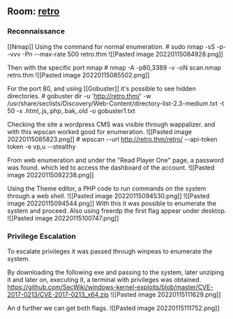  ## Room: [retro](https://tryhackme.com/room/retro)

### Reconnaissance

[[Nmap]] 
Using the command for normal enumeration.
	# sudo nmap -sS -p- -vvv -Pn --max-rate 500 retro.thm
	![[Pasted image 20220115084928.png]]
	
Then with the specific port nmap
	# nmap -A -p80,3389 -v -oN scan.nmap retro.thm
	![[Pasted image 20220115085502.png]]

For the port 80, and using [[Gobuster]] it's possible to see hidden directories.
	# gobuster dir -u 'http://retro.thm/' -w /usr/share/seclists/Discovery/Web-Content/directory-list-2.3-medium.txt  -t 50 -x .html,.js,.php,.bak,.old -o gobuster1.txt

Checking the site a wordpress CMS was visible through wappalizer. and with this wpscan worked good for enumeration.
	![[Pasted image 20220115085823.png]]
	# wpscan --url http://retro.thm/retro/ --api-token token -e vp,u --stealthy

From web enumeration and under the "Read Player One" page, a password was found. which led to access the dashboard of the account.
	![[Pasted image 20220115092238.png]]
	
Using the Theme editor, a PHP code to run commands on the system through a web shell.
	![[Pasted image 20220115094530.png]]
	![[Pasted image 20220115094544.png]]
With this it was possible to enumerate the system and proceed.
Also using freerdp the first flag appear under desktop.
	![[Pasted image 20220115100747.png]]
	
### Privilege Escalation

To escalate privileges it was passed through winpeas to enumerate the system.
	
By downloading the following exe and passing to the system, later unziping it and later on, executing it, a terminal with privileges was obtained.
	https://github.com/SecWiki/windows-kernel-exploits/blob/master/CVE-2017-0213/CVE-2017-0213_x64.zip 
	![[Pasted image 20220115111629.png]]

An d further we can get both flags.
	![[Pasted image 20220115111752.png]]
	
